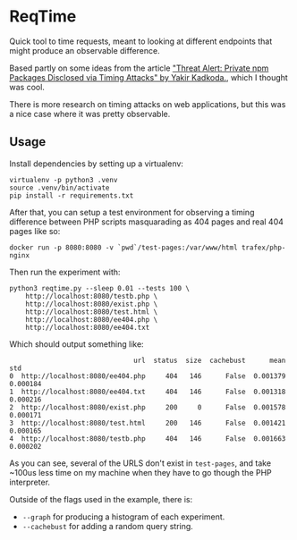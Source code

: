 # ReqTime

Quick tool to time requests, meant to looking at different endpoints that might
produce an observable difference.

Based partly on some ideas from the article ["Threat Alert: Private npm Packages Disclosed via Timing Attacks" by Yakir Kadkoda.](https://blog.aquasec.com/private-packages-disclosed-via-timing-attack-on-npm), which I thought was cool.

There is more research on timing attacks on web applications, but this was a
nice case where it was pretty observable.

## Usage

Install dependencies by setting up a virtualenv:
```
virtualenv -p python3 .venv
source .venv/bin/activate
pip install -r requirements.txt
```

After that, you can setup a test environment for observing a timing difference
between PHP scripts masquarading as 404 pages and real 404 pages like so:
```
docker run -p 8080:8080 -v `pwd`/test-pages:/var/www/html trafex/php-nginx
```

Then run the experiment with:
```
python3 reqtime.py --sleep 0.01 --tests 100 \
    http://localhost:8080/testb.php \
    http://localhost:8080/exist.php \
    http://localhost:8080/test.html \
    http://localhost:8080/ee404.php \
    http://localhost:8080/ee404.txt
```

Which should output something like:
```
                               url  status  size  cachebust      mean       std
0  http://localhost:8080/ee404.php     404   146      False  0.001379  0.000184
1  http://localhost:8080/ee404.txt     404   146      False  0.001318  0.000216
2  http://localhost:8080/exist.php     200     0      False  0.001578  0.000171
3  http://localhost:8080/test.html     200   146      False  0.001421  0.000165
4  http://localhost:8080/testb.php     404   146      False  0.001663  0.000202
```

As you can see, several of the URLS don't exist in `test-pages`, and take ~100us
less time on my machine when they have to go though the PHP interpreter.

Outside of the flags used in the example, there is:
* `--graph` for producing a histogram of each experiment.
* `--cachebust` for adding a random query string.

